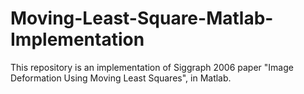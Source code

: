 # Moving-Least-Square-Matlab-Implementation
This repository is an implementation of Siggraph 2006 paper "Image Deformation Using Moving Least Squares", in Matlab.

